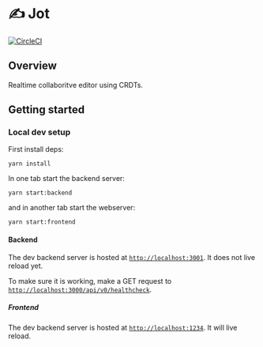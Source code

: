 # ✍️ Jot 

[![CircleCI](https://circleci.com/gh/johnrjj/jot.svg?style=svg&circle-token=f3d5f772f89eee9e33f32c1c273e7164d3635567)](https://circleci.com/gh/johnrjj/jot) 

## Overview

Realtime collaboritve editor using CRDTs.


## Getting started

### Local dev setup

First install deps: 

```
yarn install
```

In one tab start the backend server:

```
yarn start:backend
```

and in another tab start the webserver:

```
yarn start:frontend
```

#### Backend 

The dev backend server is hosted at [`http://localhost:3001`](`http://localhost:3001`). It does not live reload yet.

To make sure it is working, make a GET request to [`http://localhost:3000/api/v0/healthcheck`](http://localhost:3000/api/v0/healthcheck).


##### Frontend

The dev backend server is hosted at [`http://localhost:1234`](http://localhost:1234). It will live reload.
